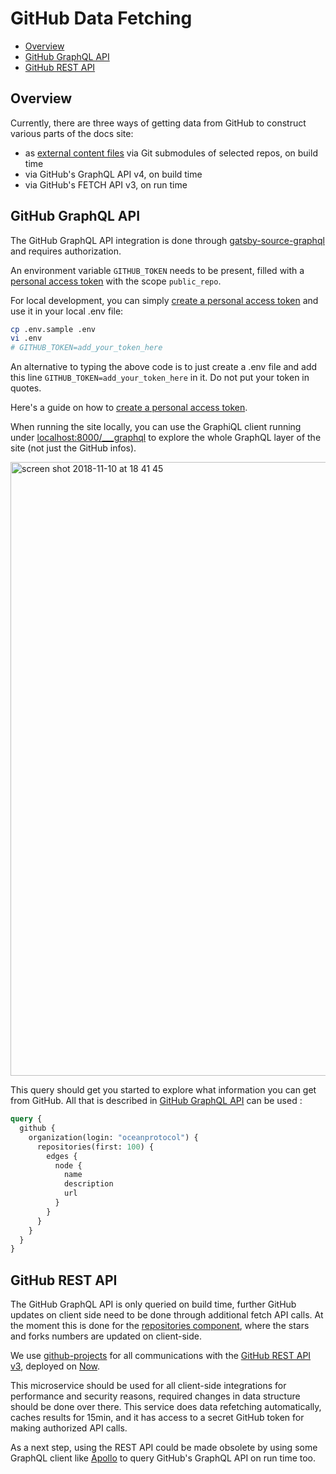 # GitHub Data Fetching

- [Overview](#Overview)
- [GitHub GraphQL API](#GitHub-GraphQL-API)
- [GitHub REST API](#GitHub-REST-API)

## Overview

Currently, there are three ways of getting data from GitHub to construct various parts of the docs site:

- as [external content files](content.md#external-content-files) via Git submodules of selected repos, on build time
- via GitHub's GraphQL API v4, on build time
- via GitHub's FETCH API v3, on run time

## GitHub GraphQL API

The GitHub GraphQL API integration is done through [gatsby-source-graphql](https://www.gatsbyjs.org/packages/gatsby-source-graphql/) and requires authorization.

An environment variable `GITHUB_TOKEN` needs to be present, filled with a [personal access token](https://github.com/settings/tokens) with the scope `public_repo`.

For local development, you can simply [create a personal access token](https://github.com/settings/tokens) and use it in your local .env file:

```bash
cp .env.sample .env
vi .env
# GITHUB_TOKEN=add_your_token_here
```
An alternative to typing the above code is to just create a .env file and add this line `GITHUB_TOKEN=add_your_token_here` in it. Do not put your token in quotes.

Here's a guide on how to [create a personal access token](https://docs.github.com/en/authentication/keeping-your-account-and-data-secure/creating-a-personal-access-token).

When running the site locally, you can use the GraphiQL client running under [localhost:8000/\_\_\_graphql](http://localhost:8000/___graphql) to explore the whole GraphQL layer of the site (not just the GitHub infos).

<img width="982" alt="screen shot 2018-11-10 at 18 41 45" src="https://user-images.githubusercontent.com/90316/48304718-66b94e80-e51e-11e8-8333-e5cadbf4d4b8.png">

This query should get you started to explore what information you can get from GitHub. All that is described in [GitHub GraphQL API](https://developer.github.com/v4/) can be used :

```graphql
query {
  github {
    organization(login: "oceanprotocol") {
      repositories(first: 100) {
        edges {
          node {
            name
            description
            url
          }
        }
      }
    }
  }
}
```

## GitHub REST API

The GitHub GraphQL API is only queried on build time, further GitHub updates on client side need to be done through additional fetch API calls. At the moment this is done for the [repositories component](repositories.md), where the stars and forks numbers are updated on client-side.

We use [github-projects](https://github.com/oceanprotocol/github-projects) for all communications with the [GitHub REST API v3](https://developer.github.com/v3/), deployed on [Now](https://zeit.co/now).

This microservice should be used for all client-side integrations for performance and security reasons, required changes in data structure should be done over there. This service does data refetching automatically, caches results for 15min, and it has access to a secret GitHub token for making authorized API calls.

As a next step, using the REST API could be made obsolete by using some GraphQL client like [Apollo](https://www.apollographql.com) to query GitHub's GraphQL API on run time too.
